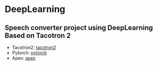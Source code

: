 # DeepLearning
## Speech converter project using DeepLearning Based on Tacotron 2
- Tacotron2: [tacotron2](./tacotron2)
- Pytorch: [pytorch](./pytorch)
- Apex: [apex](./apex)
